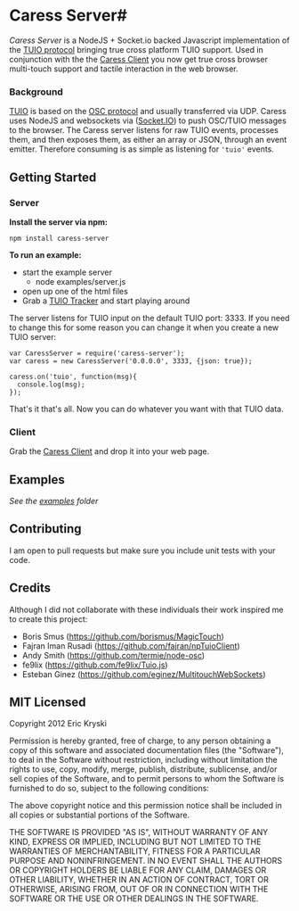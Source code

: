 # Caress Server#

*Caress Server* is a NodeJS + Socket.io backed Javascript implementation of the [TUIO protocol](http://www.tuio.org) bringing true cross platform TUIO support. Used in conjunction with the the [Caress Client](https://github.com/ekryski/caress-client/) you now get true cross browser multi-touch support and tactile interaction in the web browser.

### Background ###
[TUIO](http://tuio.org/) is based on the [OSC protocol](http://opensoundcontrol.org/) and usually transferred via UDP. Caress uses NodeJS and websockets via ([Socket.IO](http://socket.io/)) to push OSC/TUIO messages to the browser. The Caress server listens for raw TUIO events, processes them, and then exposes them, as either an array or JSON, through an event emitter. Therefore consuming is as simple as listening for `'tuio'` events.

## Getting Started
### Server
**Install the server via npm:**

    npm install caress-server

**To run an example:**

* start the example server
    * node examples/server.js
* open up one of the html files
* Grab a [TUIO Tracker](http://tuio.org/?software) and start playing around


The server listens for TUIO input on the default TUIO port: 3333. If you need to change this for some reason you can change it when you create a new TUIO server:

    var CaressServer = require('caress-server');
    var caress = new CaressServer('0.0.0.0', 3333, {json: true});

    caress.on('tuio', function(msg){
      console.log(msg);
    });

That's it that's all. Now you can do whatever you want with that TUIO data.

### Client
Grab the [Caress Client](https://github.com/ekryski/caress-client/) and drop it into your web page.

## Examples
_See the [examples](https://github.com/ekryski/Caress/tree/master/examples) folder_

## Contributing
I am open to pull requests but make sure you include unit tests with your code.

## Credits
Although I did not collaborate with these individuals their work inspired me to create this project:

* Boris Smus (https://github.com/borismus/MagicTouch)
* Fajran Iman Rusadi (https://github.com/fajran/npTuioClient)
* Andy Smith (https://github.com/termie/node-osc)
* fe9lix (https://github.com/fe9lix/Tuio.js)
* Esteban Ginez (https://github.com/eginez/MultitouchWebSockets)

## MIT Licensed
Copyright 2012 Eric Kryski

Permission is hereby granted, free of charge, to any person obtaining
a copy of this software and associated documentation files (the
"Software"), to deal in the Software without restriction, including
without limitation the rights to use, copy, modify, merge, publish,
distribute, sublicense, and/or sell copies of the Software, and to
permit persons to whom the Software is furnished to do so, subject to
the following conditions:

The above copyright notice and this permission notice shall be
included in all copies or substantial portions of the Software.

THE SOFTWARE IS PROVIDED "AS IS", WITHOUT WARRANTY OF ANY KIND,
EXPRESS OR IMPLIED, INCLUDING BUT NOT LIMITED TO THE WARRANTIES OF
MERCHANTABILITY, FITNESS FOR A PARTICULAR PURPOSE AND
NONINFRINGEMENT. IN NO EVENT SHALL THE AUTHORS OR COPYRIGHT HOLDERS BE
LIABLE FOR ANY CLAIM, DAMAGES OR OTHER LIABILITY, WHETHER IN AN ACTION
OF CONTRACT, TORT OR OTHERWISE, ARISING FROM, OUT OF OR IN CONNECTION
WITH THE SOFTWARE OR THE USE OR OTHER DEALINGS IN THE SOFTWARE.